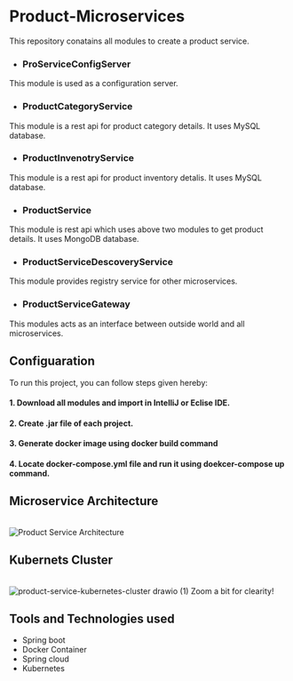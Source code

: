 # Product-Microservices
This repository conatains all modules to create a product service.

- ### ProServiceConfigServer
This module is used as a configuration server.

- ### ProductCategoryService
This module is a rest api for product category details. It uses MySQL database.

- ### ProductInvenotryService
This module is a rest api for product inventory detalis. It uses MySQL database.
 
- ### ProductService
This module is rest api which uses above two modules to get product details. It uses MongoDB database.

- ### ProductServiceDescoveryService
This module provides registry service for other microservices. 

- ### ProductServiceGateway
This modules acts as an interface between outside world and all microservices.

## Configuaration
To run this project, you can follow steps given hereby:

#### 1.  Download all modules and import in IntelliJ or Eclise IDE.
#### 2.  Create .jar file of each project.
#### 3.  Generate docker image using docker build command
#### 4.  Locate docker-compose.yml file and run it using doekcer-compose up command.


## Microservice Architecture
<br/>![Product Service Architecture](https://user-images.githubusercontent.com/47694676/175242948-f71fd196-4b3a-40b9-a0a1-fae944b1b1a2.png)


## Kubernets Cluster
<br/>![product-service-kubernetes-cluster drawio (1)](https://user-images.githubusercontent.com/47694676/179526860-a008e574-284d-4c93-a035-7521cbcc5c93.png)
Zoom a bit for clearity!


## Tools and Technologies used
* Spring boot
* Docker Container
* Spring cloud
* Kubernetes
